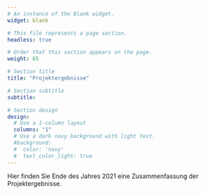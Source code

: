 ```yaml
---
# An instance of the Blank widget.
widget: blank

# This file represents a page section.
headless: true

# Order that this section appears on the page.
weight: 65

# Section title
title: "Projektergebnisse"

# Section subtitle
subtitle:

# Section design
design:
  # Use a 1-column layout
  columns: "1"
  # Use a dark navy background with light text.
  #background:
  #  color: 'navy'
  #  text_color_light: true
---
```


Hier finden Sie Ende des Jahres 2021 eine Zusammenfassung der Projektergebnisse.
